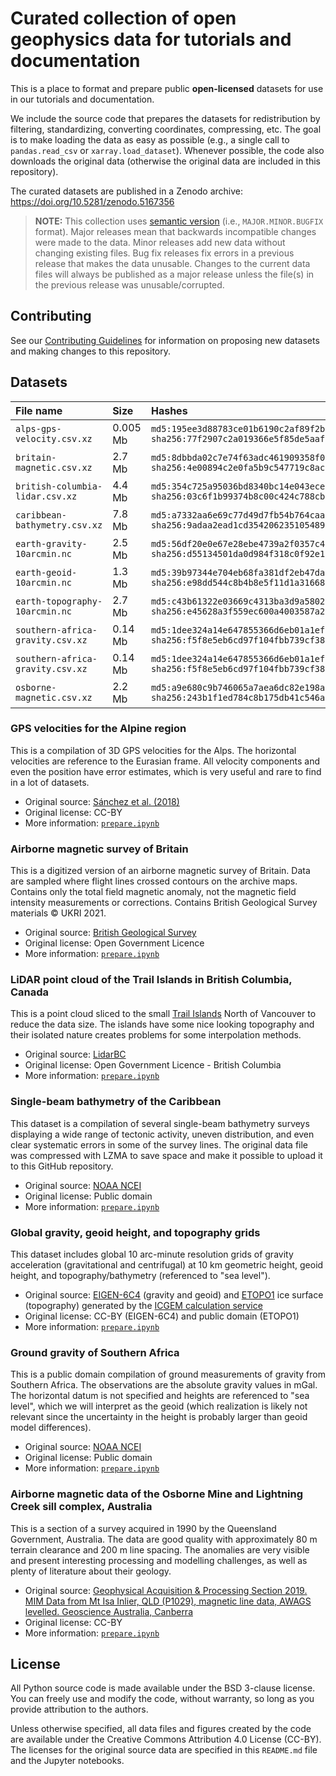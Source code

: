 # Curated collection of open geophysics data for tutorials and documentation

This is a place to format and prepare public **open-licensed** datasets for
use in our tutorials and documentation.

We include the source code that prepares the datasets for redistribution
by filtering, standardizing, converting coordinates, compressing, etc.
The goal is to make loading the data as easy as possible (e.g., a single
call to `pandas.read_csv` or `xarray.load_dataset`).
Whenever possible, the code also downloads the original data (otherwise the
original data are included in this repository).

The curated datasets are published in a Zenodo archive:
https://doi.org/10.5281/zenodo.5167356

> **NOTE:** This collection uses [semantic version](https://semver.org/)
> (i.e., `MAJOR.MINOR.BUGFIX` format).
> Major releases mean that backwards incompatible changes were made to the data.
> Minor releases add new data without changing existing files.
> Bug fix releases fix errors in a previous release that makes the data unusable.
> Changes to the current data files will always be published as a major release
> unless the file(s) in the previous release was unusable/corrupted.


## Contributing

See our [Contributing Guidelines](CONTRIBUTING.md) for information on
proposing new datasets and making changes to this repository.


## Datasets

| File name | Size | Hashes |
|:----------|:-----|:-------|
| `alps-gps-velocity.csv.xz` | 0.005 Mb | `md5:195ee3d88783ce01b6190c2af89f2b14` `sha256:77f2907c2a019366e5f85de5aafcab2d0e90cc2c378171468a7705cab9938584` |
| `britain-magnetic.csv.xz` | 2.7 Mb | `md5:8dbbda02c7e74f63adc461909358f056` `sha256:4e00894c2e0fa5b9c547719c8ac08adb6e788a7074c0dae9fb1b2767cf494b38` |
| `british-columbia-lidar.csv.xz` | 4.4 Mb | `md5:354c725a95036bd8340bc14e043ece5a` `sha256:03c6f1b99374b8c00c424c788cb6956bc00ab477244bb69835d4171312714fe1` |
| `caribbean-bathymetry.csv.xz` | 7.8 Mb | `md5:a7332aa6e69c77d49d7fb54b764caa82` `sha256:9adaa2ead1cd354206235105489b511c4c46833b2e137a3eadc917243d16f09e` |
| `earth-gravity-10arcmin.nc` | 2.5 Mb | `md5:56df20e0e67e28ebe4739a2f0357c4a6` `sha256:d55134501da0d984f318c0f92e1a15a8472176ec7babde5edfdb58855190273e` |
| `earth-geoid-10arcmin.nc` | 1.3 Mb | `md5:39b97344e704eb68fa381df2eb47da0f` `sha256:e98dd544c8b4b8e5f11d1a316684dfbc2612e2860af07b946df46ed9f782a0f6` |
| `earth-topography-10arcmin.nc` | 2.7 Mb | `md5:c43b61322e03669c4313ba3d9a58028d` `sha256:e45628a3f559ec600a4003587a2b575402d22986651ee48806930aa909af4cf6` |
| `southern-africa-gravity.csv.xz` | 0.14 Mb | `md5:1dee324a14e647855366d6eb01a1ef35` `sha256:f5f8e5eb6cd97f104fbb739cf389113cbf28ca8ee003043fab720a0fa7262cac` |
| `southern-africa-gravity.csv.xz` | 0.14 Mb | `md5:1dee324a14e647855366d6eb01a1ef35` `sha256:f5f8e5eb6cd97f104fbb739cf389113cbf28ca8ee003043fab720a0fa7262cac` |
| `osborne-magnetic.csv.xz` | 2.2 Mb | `md5:a9e680c9b746065a7aea6dc82e198af5` `sha256:243b1f1ed784c8b175db41c546a6d77486fa5e8901def766fef43c04d18ee26a` |


### GPS velocities for the Alpine region

This is a compilation of 3D GPS velocities for the Alps.
The horizontal velocities are reference to the Eurasian frame.
All velocity components and even the position have error estimates,
which is very useful and rare to find in a lot of datasets.

* Original source: [Sánchez et al. (2018)](https://doi.org/10.1594/PANGAEA.886889)
* Original license: CC-BY
* More information: [`prepare.ipynb`](https://nbviewer.org/github/fatiando/data/blob/main/alps-gps-velocity/prepare.ipynb)

### Airborne magnetic survey of Britain

This is a digitized version of an airborne magnetic survey of Britain.
Data are sampled where flight lines crossed contours on the archive maps.
Contains only the total field magnetic anomaly, not the magnetic field
intensity measurements or corrections.
Contains British Geological Survey materials © UKRI 2021.

* Original source: [British Geological Survey](https://www.bgs.ac.uk/datasets/gb-aeromagnetic-survey/)
* Original license: Open Government Licence
* More information: [`prepare.ipynb`](https://nbviewer.org/github/fatiando/data/blob/main/britain-magnetic/prepare.ipynb)

### LiDAR point cloud of the Trail Islands in British Columbia, Canada

This is a point cloud sliced to the small
[Trail Islands](https://apps.gov.bc.ca/pub/bcgnws/names/21973.html) North of
Vancouver to reduce the data size.
The islands have some nice looking topography and their isolated nature creates
problems for some interpolation methods.

* Original source: [LidarBC](https://www2.gov.bc.ca/gov/content/data/geographic-data-services/lidarbc)
* Original license: Open Government Licence - British Columbia
* More information: [`prepare.ipynb`](https://nbviewer.org/github/fatiando/data/blob/main/british-columbia-lidar/prepare.ipynb)

### Single-beam bathymetry of the Caribbean

This dataset is a compilation of several single-beam bathymetry surveys
displaying a wide range of tectonic activity, uneven distribution, and
even clear systematic errors in some of the survey lines.
The original data file was compressed with LZMA to save space and make it
possible to upload it to this GitHub repository.

* Original source: [NOAA NCEI](https://ngdc.noaa.gov/mgg/geodas/trackline.html)
* Original license: Public domain
* More information: [`prepare.ipynb`](https://nbviewer.org/github/fatiando/data/blob/main/caribbean-bathymetry/prepare.ipynb)

### Global gravity, geoid height, and topography grids

This dataset includes global 10 arc-minute resolution grids of
gravity acceleration (gravitational and centrifugal) at 10 km geometric height,
geoid height, and topography/bathymetry (referenced to "sea level").

* Original source: [EIGEN-6C4](https://doi.org/10.5880/icgem.2015.1) (gravity
  and geoid) and [ETOPO1](https://doi.org/10.7289/V5C8276M) ice surface
  (topography) generated by the
  [ICGEM calculation service](http://icgem.gfz-potsdam.de/home)
* Original license: CC-BY (EIGEN-6C4) and public domain (ETOPO1)
* More information: [`prepare.ipynb`](https://nbviewer.org/github/fatiando/data/blob/main/global-gravity-topography/prepare.ipynb)

### Ground gravity of Southern Africa

This is a public domain compilation of ground measurements of gravity from
Southern Africa.
The observations are the absolute gravity values in mGal.
The horizontal datum is not specified and heights are referenced to "sea
level", which we will interpret as the geoid (which realization is likely not
relevant since the uncertainty in the height is probably larger than geoid
model differences).

* Original source: [NOAA NCEI](https://www.ngdc.noaa.gov/)
* Original license: Public domain
* More information: [`prepare.ipynb`](https://nbviewer.org/github/fatiando/data/blob/main/southern-africa-gravity/prepare.ipynb)

### Airborne magnetic data of the Osborne Mine and Lightning Creek sill complex, Australia

This is a section of a survey acquired in 1990 by the Queensland Government,
Australia. The data are good quality with approximately 80 m terrain clearance
and 200 m line spacing. The anomalies are very visible and present interesting
processing and modelling challenges, as well as plenty of literature about
their geology.

* Original source: [Geophysical Acquisition & Processing Section 2019. MIM Data from Mt Isa Inlier, QLD (P1029), magnetic line data, AWAGS levelled. Geoscience Australia, Canberra](http://pid.geoscience.gov.au/dataset/ga/142419)
* Original license: CC-BY
* More information: [`prepare.ipynb`](https://nbviewer.org/github/fatiando/data/blob/main/osborne-magnetic/prepare.ipynb)


## License

All Python source code is made available under the BSD 3-clause license. You
can freely use and modify the code, without warranty, so long as you provide
attribution to the authors.

Unless otherwise specified, all data files and figures created by the code are
available under the Creative Commons Attribution 4.0 License (CC-BY).
The licenses for the original source data are specified in this `README.md`
file and the Jupyter notebooks.
